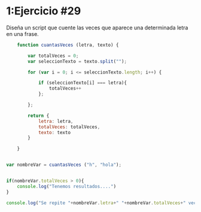 # 1:Ejercicio #29

Diseña un script que cuente las veces que aparece una determinada letra en una frase.
```javascript
    function cuantasVeces (letra, texto) {

        var totalVeces = 0;
        var seleccionTexto = texto.split("");

        for (var i = 0; i <= seleccionTexto.length; i++) {

            if (seleccionTexto[i] === letra){
                totalVeces++
            };

        };

        return {
            letra: letra, 
            totalVeces: totalVeces, 
            texto: texto
        }

    }


var nombreVar = cuantasVeces ("h", "hola");


if(nombreVar.totalVeces > 0){
    console.log("Tenemos resultados....")
}

console.log("Se repite "+nombreVar.letra+" "+nombreVar.totalVeces+" veces... en "+nombreVar.texto)
```






